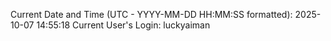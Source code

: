 Current Date and Time (UTC - YYYY-MM-DD HH:MM:SS formatted): 2025-10-07 14:55:18
Current User's Login: luckyaiman
